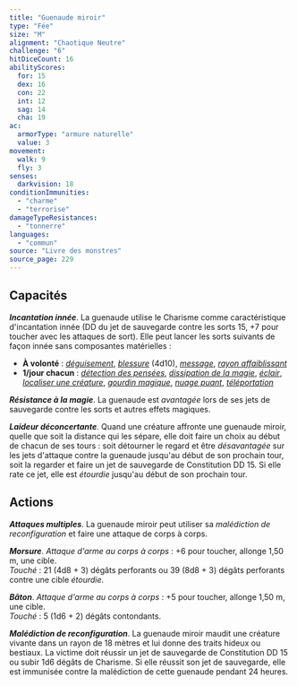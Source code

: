 ```yaml
---
title: "Guenaude miroir"
type: "Fée"
size: "M"
alignment: "Chaotique Neutre"
challenge: "6"
hitDiceCount: 16
abilityScores:
  for: 15
  dex: 16
  con: 22
  int: 12
  sag: 14
  cha: 19
ac:
  armorType: "armure naturelle"
  value: 3
movement:
  walk: 9
  fly: 3
senses:
  darkvision: 18
conditionImmunities:
  - "charme"
  - "terrorise"
damageTypeResistances:
  - "tonnerre"
languages:
  - "commun"
source: "Livre des monstres"
source_page: 229
---
```

## Capacités
_**Incantation innée**_. La guenaude utilise le Charisme comme caractéristique d'incantation innée (DD du jet de sauvegarde contre les sorts 15, +7 pour toucher avec les attaques de sort). Elle peut lancer les sorts suivants de façon innée sans composantes matérielles :
* **À volonté** : [_déguisement_](/grimoire/deguisement/), [_blessure_](/grimoire/blessure/) (4d10), [_message_](/grimoire/message/), [_rayon affaiblissant_](/grimoire/rayon-affaiblissant/)
* **1/jour chacun** : [_détection des pensées_](/grimoire/detection-des-pensees/), [_dissipation de la magie_](/grimoire/dissipation-de-la-magie/), [_éclair_](/grimoire/eclair/), [_localiser une créature_](/grimoire/localiser-une-creature/), [_gourdin magique_](/grimoire/gourdin-magique/), [_nuage puant_](/grimoire/nuage-puant/), [_téléportation_](/grimoire/teleportation/)

_**Résistance à la magie**_. La guenaude est _avantagée_ lors de ses jets de sauvegarde contre les sorts et autres effets magiques.

_**Laideur déconcertante**_. Quand une créature affronte une guenaude miroir, quelle que soit la distance qui les sépare, elle doit faire un choix au début de chacun de ses tours : soit détourner le regard et être _désavantagée_ sur les jets d'attaque contre la guenaude jusqu'au début de son prochain tour, soit la regarder et faire un jet de sauvegarde de Constitution DD 15. Si elle rate ce jet, elle est _étourdie_ jusqu'au début de son prochain tour.

## Actions
_**Attaques multiples**_. La guenaude miroir peut utiliser sa _malédiction de reconfiguration_ et faire une attaque de corps à corps.

_**Morsure**_. _Attaque d'arme au corps à corps_ : +6 pour toucher, allonge 1,50 m, une cible.  
_Touché_ : 21 (4d8 + 3) dégâts perforants ou 39 (8d8 + 3) dégâts perforants contre une cible _étourdie_.

_**Bâton**_. _Attaque d'arme au corps à corps_ : +5 pour toucher, allonge 1,50 m, une cible.  
_Touché_ : 5 (1d6 + 2) dégâts contondants.

_**Malédiction de reconfiguration**_. La guenaude miroir maudit une créature vivante dans un rayon de 18 mètres et lui donne des traits hideux ou bestiaux. La victime doit réussir un jet de sauvegarde de Constitution DD 15 ou subir 1d6 dégâts de Charisme. Si elle réussit son jet de sauvegarde, elle est immunisée contre la malédiction de cette guenaude pendant 24 heures.

